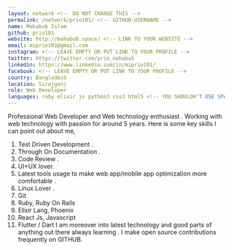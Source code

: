 ```yaml
---
layout: network <!-- DO NOT CHANGE THIS -->
permalink: /network/prio101/ <!-- GITHUB-USERNAME -->
name: Mahabub Islam
github: prio101
website: http://mahabub.space/ <!-- LINK TO YOUR WEBSITE -->
email: miprio101@gmail.com
instagram: <!-- LEAVE EMPTY OR PUT LINK TO YOUR PROFILE -->
twitter: https://twitter.com/prio_mahabub
linkedin: https://www.linkedin.com/in/miprio101/
facebook: <!-- LEAVE EMPTY OR PUT LINK TO YOUR PROFILE -->
country: Bangladesh
location: Sirajganj
role: Web Developer
languages: ruby elixir js python3 css3 html5 <!-- YOU SHOULDN'T USE SPACE IN THE NAME OF THE PROGRAMMING LANGUAGE -->
---
```



Professional Web Developer and Web technology enthusiast . Working with web technology with passion for around 5 years. Here is some key skills I can point out about me,

1. Test Driven Development .
2. Through On Documentation .
3. Code Review .
4. UI+UX lover.
5. Latest tools usage to make web app/mobile app optimization more comfortable .
6. Linux Lover .
7. Git
8. Ruby, Ruby On Rails
9. Elixir Lang, Phoenix
10. React Js, Javascript
11. Flutter / Dart
I am moreover into latest technology and good parts of anything out there always learning . I make open source contributions frequently on GITHUB.